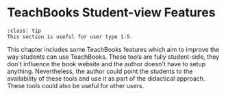 # TeachBooks Student-view Features

```{admonition} User types
:class: tip
This section is useful for user type 1-5.
```

This chapter includes some TeachBooks features which aim to improve the way students can use TeachBooks. These tools are fully student-side, they don't influence the book website and the author doesn't have to setup anything. Nevertheless, the author could point the students to the availability of these tools and use it as part of the didactical approach. These tools could also be useful for other users.
